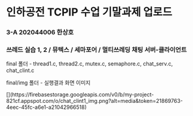 # 인하공전 TCPIP 수업 기말과제 업로드
### 3-A 202044006 한상호
### 쓰레드 실습 1, 2 / 뮤텍스 / 세마포어 / 멀티쓰레딩 채팅 서버-클라이언트
<p> 
  final 폴더 - thread1.c, thread2.c, mutex.c, semaphore.c, chat_serv.c, chat_clint.c
</p>

<p>
  final/img 폴더 - 실행결과 화면 이미지
</p>

<p>
  [<img src="https://firebasestorage.googleapis.com/v0/b/my-project-821cf.appspot.com/o/chat_clint1_img.png?alt=media&token=21869763-4eec-45fc-a6e1-a21042966518"  width="50%" height="50%">](https://firebasestorage.googleapis.com/v0/b/my-project-821cf.appspot.com/o/chat_clint1_img.png?alt=media&token=21869763-4eec-45fc-a6e1-a21042966518)
</p>
